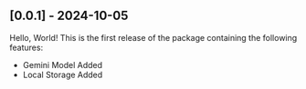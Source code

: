 ## [0.0.1] - 2024-10-05

Hello, World! This is the first release of the package containing the following features:
* Gemini Model Added
* Local Storage Added
